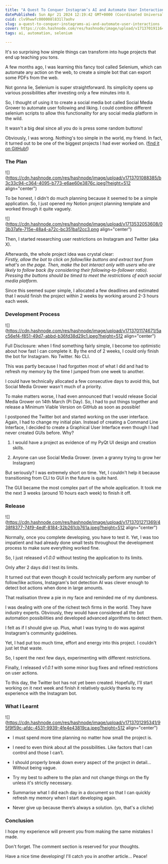 ```yaml
---
title: "A Quest To Conquer Instagram’s AI and Automate User Interactions!"
datePublished: Sun Apr 21 2024 12:19:42 GMT+0000 (Coordinated Universal Time)
cuid: clv9hwwfc000008l831l7aohv
slug: a-quest-to-conquer-instagrams-ai-and-automate-user-interactions
cover: https://cdn.hashnode.com/res/hashnode/image/upload/v1713701911648/295e8e54-1ef8-4688-986e-21eac6ec8b01.png
tags: ai, automation, selenium

---
```


It's so surprising how simple things can transform into huge projects that end up teaching you tons.

A few months ago, I was learning this fancy tool called Selenium, which can automate any action on the web, to create a simple bot that can export some PDFs from the web.

Not gonna lie, Selenium is super straightforward. Its simplicity opens up various possibilities after investing only a few minutes into it.

So, I thought of using it to create a social media bot called Social Media Grower to automate user following and liking. I could combine different selenium scripts to allow this functionality for any social media platform in the wild.

It wasn't a big deal since all you do is press some random buttons!

Obviously, I was wrong. Nothing's too simple in the world, my friend. In fact, it turned out to be one of the biggest projects I had ever worked on. ([find it on GitHub!](https://github.com/SenaThenu/social-media-grower))

### The Plan

![](https://cdn.hashnode.com/res/hashnode/image/upload/v1713701088385/b3c33c94-c364-4095-b773-e6ae60e3876c.jpeg?height=512 align="center")

To be honest, I didn't do much planning because it seemed to be a simple application. So, I just opened my Notion project planning template and worked through it quite vaguely.

![](https://cdn.hashnode.com/res/hashnode/image/upload/v1713532053608/03b37afe-715e-48a4-a72c-bc351ba12cc3.png align="center")

Then, I started researching user restrictions on Instagram and Twitter (aka X).

Afterwards, the whole project idea was crystal clear:  
*Firstly, allow the bot to click on follow/like buttons and extract text from what's on the page. Then, make the bot interact only with users who are likely to follow back (by considering their following-to-follower ratio). Pressing the buttons should be timed to meet the restrictions of each social media platform.*

Since this seemed super simple, I allocated a few deadlines and estimated that I would finish the project within 2 weeks by working around 2-3 hours each week.

### Development Process

![](https://cdn.hashnode.com/res/hashnode/image/upload/v1713701174671/5ac56ef4-f851-49d7-abbd-b36fd38d29c1.jpeg?height=512 align="center")

Full Disclosure: when I find something fairly simple, I become too optimistic about how fast I can complete it. By the end of 2 weeks, I could only finish the bot for Instagram. No Twitter. No CLI.

This was partly because I had forgotten most of what I did and had to refresh my memory by the time I jumped from one week to another.

I could have technically allocated a few consecutive days to avoid this, but Social Media Grower wasn't much of a priority.

To make matters worse, I had even announced that I would release Social Media Grower on 14th March (Pi Day). So, I had to put things together and release a Minimum Viable Version on GitHub as soon as possible!

I postponed the Twitter bot and started working on the user interface. Again, I had to change my initial plan. Instead of creating a Command Line Interface, I decided to create a Graphical User Interface even though I had never created GUIs before. Why?

1. I would have a project as evidence of my PyQt UI design and creation skills.
    
2. Anyone can use Social Media Grower. (even a granny trying to grow her Instagram)
    

But seriously? I was extremely short on time. Yet, I couldn't help it because transitioning from CLI to GUI in the future is quite hard.

The GUI became the most complex part of the whole application. It took me the next 3 weeks (around 10 hours each week) to finish it off.

### Release

![](https://cdn.hashnode.com/res/hashnode/image/upload/v1713701271369/438f8377-74f9-4edf-8184-32b261cb761a.jpeg?height=512 align="center")

Normally, once you complete developing, you have to test it. Yet, I was too impatient and had already done small tests throughout the development process to make sure everything worked fine.

So, I just released *v1.0.0* without testing the application to its limits.

Only after 2 days did I test its limits.

It turned out that even though it could technically perform any number of follow/like actions, Instagram's bot detection AI was clever enough to detect bot actions when done in large amounts.

That realisation threw a pie in my face and reminded me of my dumbness.

I was dealing with one of the richest tech firms in the world. They have industry experts. Obviously, they would have considered all the bot automation possibilities and developed advanced algorithms to detect them.

I felt as if I should give up. Plus, what I was trying to do was against Instagram's community guidelines.

Yet, I had put too much time, effort and energy into this project. I couldn't just let that waste.

So, I spent the next few days, experimenting with different restrictions.

Finally, I released *v1.0.1* with some minor bug fixes and refined restrictions on user actions.

To this day, the Twitter bot has not yet been created. Hopefully, I'll start working on it next week and finish it relatively quickly thanks to my experience with the Instagram bot.

### What I Learnt

![](https://cdn.hashnode.com/res/hashnode/image/upload/v1713701295341/95f9f59c-afdc-4531-9939-4fe4e43819ca.jpeg?height=512 align="center")

* I must spend more time planning no matter how small the project is.
    
* I need to even think about all the possibilities. Like factors that I can control and those I can’t.
    
* I should properly break down every aspect of the project in detail… Without being vague.
    
* Try my best to adhere to the plan and not change things on the fly unless it's strictly necessary.
    
* Summarise what I did each day in a document so that I can quickly refresh my memory when I start developing again.
    
* Never give up because there’s always a solution. (yo, that's a cliche)
    

### Conclusion

I hope my experience will prevent you from making the same mistakes I made.

Don't forget. The comment section is reserved for your thoughts.

Have a nice time developing! I'll catch you in another article... Peace!